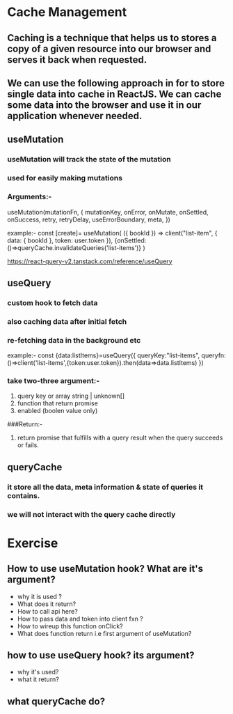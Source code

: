 # Cache Management 
## Caching is a technique that helps us to stores a copy of a given resource into our browser and serves it back when requested.
## We can use the following approach in for to store single data into cache in ReactJS. We can cache some data into the browser and use it in our application whenever needed.

## useMutation
### useMutation will track the state of the mutation
### used for easily making mutations 

### Arguments:-
useMutation(mutationFn, {
   mutationKey,
   onError,
   onMutate,
   onSettled,
   onSuccess,
   retry,
   retryDelay,
   useErrorBoundary,
   meta,
 })

example:- const [create]= useMutation(
            ({ bookId }) => client("list-item", { data: { bookId }, token: user.token }),
             {onSettled:()=>queryCache.invalidateQueries('list-items')}
 )

https://react-query-v2.tanstack.com/reference/useQuery

## useQuery
### custom hook to fetch data
### also caching data after initial fetch 
### re-fetching data in the background etc

example:- const {data:listItems}=useQuery({
                    queryKey:"list-items",
                     queryfn:()=>client('list-items',{token:user.token}).then(data=>data.listItems)
})


### take two-three argument:-
1. query key or array  string | unknown[]
2. function that return promise 
3. enabled (boolen value only)

###Return:-
1. return promise that fulfills with a query result when the query succeeds or fails.

## queryCache
### it store all the data, meta information & state of queries it contains.
### we will not interact with the query cache directly 


# Exercise

## How to use useMutation hook? What are it's argument?

- why it is used ?
- What does it return?
- How to call api here?
- How to pass data and token into client fxn ?
- How to wireup this function onClick?
- What does function return i.e first argument of useMutation?

## how to use useQuery hook? its argument?
- why it's used?
- what it return?

## what queryCache do?
